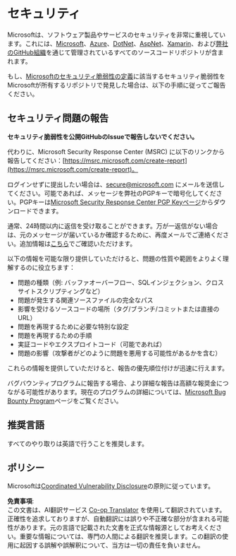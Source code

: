<!--
CO_OP_TRANSLATOR_METADATA:
{
  "original_hash": "8587f83cfded1bfab99fda4022f4df89",
  "translation_date": "2025-08-24T21:04:19+00:00",
  "source_file": "SECURITY.md",
  "language_code": "ja"
}
-->
# セキュリティ

Microsoftは、ソフトウェア製品やサービスのセキュリティを非常に重視しています。これには、[Microsoft](https://github.com/Microsoft)、[Azure](https://github.com/Azure)、[DotNet](https://github.com/dotnet)、[AspNet](https://github.com/aspnet)、[Xamarin](https://github.com/xamarin)、および[弊社のGitHub組織](https://opensource.microsoft.com/)を通じて管理されているすべてのソースコードリポジトリが含まれます。

もし、[Microsoftのセキュリティ脆弱性の定義](https://docs.microsoft.com/en-us/previous-versions/tn-archive/cc751383(v=technet.10))に該当するセキュリティ脆弱性をMicrosoftが所有するリポジトリで発見した場合は、以下の手順に従ってご報告ください。

## セキュリティ問題の報告

**セキュリティ脆弱性を公開GitHubのIssueで報告しないでください。**

代わりに、Microsoft Security Response Center (MSRC) に以下のリンクから報告してください：[https://msrc.microsoft.com/create-report](https://msrc.microsoft.com/create-report)。

ログインせずに提出したい場合は、[secure@microsoft.com](mailto:secure@microsoft.com) にメールを送信してください。可能であれば、メッセージを弊社のPGPキーで暗号化してください。PGPキーは[Microsoft Security Response Center PGP Keyページ](https://www.microsoft.com/en-us/msrc/pgp-key-msrc)からダウンロードできます。

通常、24時間以内に返信を受け取ることができます。万が一返信がない場合は、元のメッセージが届いているか確認するために、再度メールでご連絡ください。追加情報は[こちら](https://www.microsoft.com/msrc)でご確認いただけます。

以下の情報を可能な限り提供していただけると、問題の性質や範囲をよりよく理解するのに役立ちます：

  * 問題の種類（例: バッファオーバーフロー、SQLインジェクション、クロスサイトスクリプティングなど）
  * 問題が発生する関連ソースファイルの完全なパス
  * 影響を受けるソースコードの場所（タグ/ブランチ/コミットまたは直接のURL）
  * 問題を再現するために必要な特別な設定
  * 問題を再現するための手順
  * 実証コードやエクスプロイトコード（可能であれば）
  * 問題の影響（攻撃者がどのように問題を悪用する可能性があるかを含む）

これらの情報を提供していただけると、報告の優先順位付けが迅速に行えます。

バグバウンティプログラムに報告する場合、より詳細な報告は高額な報奨金につながる可能性があります。現在のプログラムの詳細については、[Microsoft Bug Bounty Program](https://microsoft.com/msrc/bounty)ページをご覧ください。

## 推奨言語

すべてのやり取りは英語で行うことを推奨します。

## ポリシー

Microsoftは[Coordinated Vulnerability Disclosure](https://www.microsoft.com/en-us/msrc/cvd)の原則に従っています。

**免責事項**:  
この文書は、AI翻訳サービス [Co-op Translator](https://github.com/Azure/co-op-translator) を使用して翻訳されています。正確性を追求しておりますが、自動翻訳には誤りや不正確な部分が含まれる可能性があります。元の言語で記載された文書を正式な情報源としてお考えください。重要な情報については、専門の人間による翻訳を推奨します。この翻訳の使用に起因する誤解や誤解釈について、当方は一切の責任を負いません。
